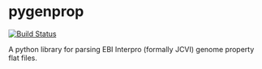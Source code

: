 # pygenprop
[![Build Status](https://travis-ci.org/LeeBergstrand/pygenprop.svg?branch=master)](https://travis-ci.org/LeeBergstrand/pygenprop)

A python library for parsing EBI Interpro (formally JCVI) genome property flat files.
